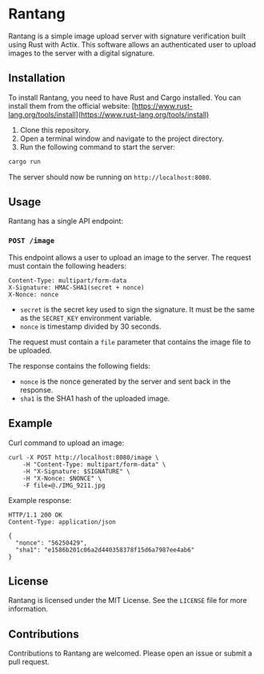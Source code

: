 Rantang
===============

Rantang is a simple image upload server with signature verification built using Rust with Actix. This software allows an authenticated user to upload images to the server with a digital signature.

## Installation

To install Rantang, you need to have Rust and Cargo installed. You can install them from the official website: [https://www.rust-lang.org/tools/install](https://www.rust-lang.org/tools/install)

1. Clone this repository.
2. Open a terminal window and navigate to the project directory.
3. Run the following command to start the server:

```bash
cargo run
```

The server should now be running on `http://localhost:8080`.

## Usage

Rantang has a single API endpoint:

### `POST /image`

This endpoint allows a user to upload an image to the server. The request must contain the following headers:

```http
Content-Type: multipart/form-data
X-Signature: HMAC-SHA1(secret + nonce)
X-Nonce: nonce
```

- `secret` is the secret key used to sign the signature. It must be the same as the `SECRET_KEY` environment variable.
- `nonce` is timestamp divided by 30 seconds.

The request must contain a `file` parameter that contains the image file to be uploaded.

The response contains the following fields:

- `nonce` is the nonce generated by the server and sent back in the response.
- `sha1` is the SHA1 hash of the uploaded image.

## Example

Curl command to upload an image:

```
curl -X POST http://localhost:8080/image \
    -H "Content-Type: multipart/form-data" \
    -H "X-Signature: $SIGNATURE" \
    -H "X-Nonce: $NONCE" \
    -F file=@./IMG_9211.jpg
```

Example response:

```http
HTTP/1.1 200 OK
Content-Type: application/json

{
  "nonce": "56250429",
  "sha1": "e1586b201c06a2d440358378f15d6a7987ee4ab6"
}
```

## License

Rantang is licensed under the MIT License. See the `LICENSE` file for more information.

## Contributions

Contributions to Rantang are welcomed. Please open an issue or submit a pull request.

